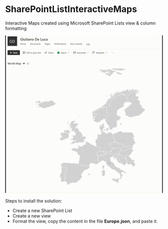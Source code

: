 # SharePointListInteractiveMaps
Interactive Maps created using Microsoft SharePoint Lists view &amp; column formatting

![Preview](demo.gif)

Steps to install the solution:
- Create a new SharePoint List
- Create a new view
- Format the view, copy the content in the file **Europe.json**, and paste it.